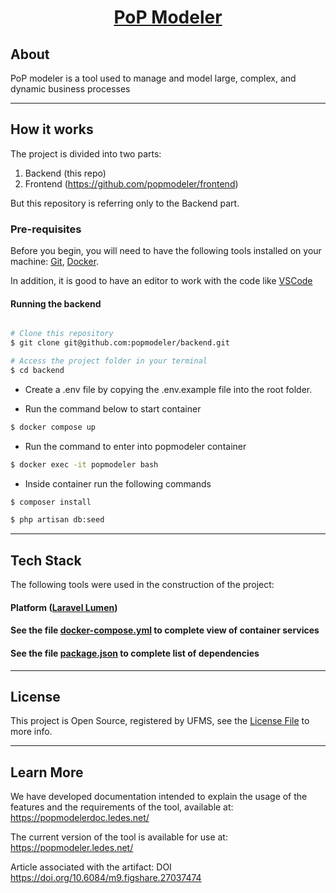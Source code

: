 <h1 align="center">
  <a href="#"> PoP Modeler </a>
</h1>


## About

PoP modeler is a tool used to manage and model large, complex, and dynamic business processes

---

## How it works

The project is divided into two parts:

1. Backend (this repo)
2. Frontend (https://github.com/popmodeler/frontend)

But this repository is referring only to the Backend part.

### Pre-requisites

Before you begin, you will need to have the following tools installed on your machine:
[Git](https://git-scm.com), [Docker](https://www.docker.com/).

In addition, it is good to have an editor to work with the code like [VSCode](https://code.visualstudio.com/)

#### Running the backend

```bash

# Clone this repository
$ git clone git@github.com:popmodeler/backend.git

# Access the project folder in your terminal
$ cd backend
```

- Create a .env file by copying the .env.example file into the root folder.
  
- Run the command below to start container

```bash
$ docker compose up
```

- Run the command to enter into popmodeler container

```bash
$ docker exec -it popmodeler bash
```

- Inside container run the following commands

```bash
$ composer install

$ php artisan db:seed
```

---

## Tech Stack

The following tools were used in the construction of the project:

#### **Platform** ([Laravel Lumen](https://lumen.laravel.com/docs/11.x))

#### See the file [docker-compose.yml](https://github.com/popmodeler/backend/blob/main/docker-compose.yml) to complete view of container services

#### See the file [package.json](https://github.com/popmodeler/backend/blob/main/composer.json) to complete list of dependencies

---

## License

This project is Open Source, registered by UFMS, see the [License File](https://github.com/popmodeler/backend/blob/main/LICENSE) to more info.

---

## Learn More

We have developed documentation intended to explain the usage of the features and the requirements of the tool, available at: https://popmodelerdoc.ledes.net/

The current version of the tool is available for use at: https://popmodeler.ledes.net/

Article associated with the artifact: DOI https://doi.org/10.6084/m9.figshare.27037474

